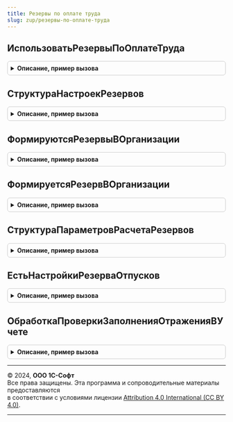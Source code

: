 ```yaml
---
title: Резервы по оплате труда
slug: zup/резервы-по-оплате-труда
---
```



## ИспользоватьРезервыПоОплатеТруда
<details style="margin: 1em 0; padding: 0.5em; border: 1px solid #ccc; border-radius: 6px;">

<summary style="font-weight: bold; cursor: pointer;">Описание, пример вызова</summary>

```bsl

// Возвращает признак того, что используется новая подсистема учета резервов
//
// Возвращаемое значение:
//  Булево - признак использования подсистемы
//
Функция ИспользоватьРезервыПоОплатеТруда() Экспорт
```

Пример вызова
```bsl
Результат = РезервыПоОплатеТруда.ИспользоватьРезервыПоОплатеТруда() 
```
</details>

## СтруктураНастроекРезервов
<details style="margin: 1em 0; padding: 0.5em; border: 1px solid #ccc; border-radius: 6px;">

<summary style="font-weight: bold; cursor: pointer;">Описание, пример вызова</summary>

```bsl

// Возвращает структуру настроек резервов
//
// Возвращаемое значение:
//  Структура - описанная в методе
//
Функция СтруктураНастроекРезервов() Экспорт
```

Пример вызова
```bsl
Результат = РезервыПоОплатеТруда.СтруктураНастроекРезервов() 
```
</details>

## ФормируютсяРезервыВОрганизации
<details style="margin: 1em 0; padding: 0.5em; border: 1px solid #ccc; border-radius: 6px;">

<summary style="font-weight: bold; cursor: pointer;">Описание, пример вызова</summary>

```bsl

// Возвращает информацию о том, начисляются ли резервы в организации в заданном периоде
//
// Параметры:
//   Организация - Спр.Организации.СправочникСсылка - Организация.
//   Период      - Дата - Период дат.
//
// Возвращаемое значение:
//  Булево - Истина- начисляются хоть какие-то резервы, Ложь - никаких резервов не начисляется
//
Функция ФормируютсяРезервыВОрганизации(Организация, Период) Экспорт
```

Пример вызова
```bsl
Результат = РезервыПоОплатеТруда.ФормируютсяРезервыВОрганизации(Организация, Период) 
```
</details>

## ФормируетсяРезервВОрганизации
<details style="margin: 1em 0; padding: 0.5em; border: 1px solid #ccc; border-radius: 6px;">

<summary style="font-weight: bold; cursor: pointer;">Описание, пример вызова</summary>

```bsl

// Возвращает информацию о том, начисляется ли конкретный резерв в организации в заданном периоде
//
// Параметры:
//   Организация - Спр.Организации.СправочникСсылка - Организация.
//   Резерв      - Спр.Резервы.СправочникСсылка - Резерв.
//   Период      - Дата - Период дат.
//
// Возвращаемое значение:
//  Булево - Истина- начисляются хоть какие-то резервы, Ложь - никаких резервов не начисляется
//
Функция ФормируетсяРезервВОрганизации(Организация, Резерв, Период) Экспорт
```

Пример вызова
```bsl
Результат = РезервыПоОплатеТруда.ФормируетсяРезервВОрганизации(Организация, Резерв, Период) 
```
</details>

## СтруктураПараметровРасчетаРезервов
<details style="margin: 1em 0; padding: 0.5em; border: 1px solid #ccc; border-radius: 6px;">

<summary style="font-weight: bold; cursor: pointer;">Описание, пример вызова</summary>

```bsl

// Возвращает структуру параметров для расчета резервов
//
// Возвращаемое значение:
//  Структура - описанная в методе
//
Функция СтруктураПараметровРасчетаРезервов() Экспорт
```

Пример вызова
```bsl
Результат = РезервыПоОплатеТруда.СтруктураПараметровРасчетаРезервов() 
```
</details>

## ЕстьНастройкиРезерваОтпусков
<details style="margin: 1em 0; padding: 0.5em; border: 1px solid #ccc; border-radius: 6px;">

<summary style="font-weight: bold; cursor: pointer;">Описание, пример вызова</summary>

```bsl

// Возвращает признак того, что в настройках расчета резервов по оплате труда
// есть настройки резерва по отпускам
//
// Параметры:
//   Организация - Спр.Организации.СправочникСсылка - Организация.
//   Период      - Дата - Период дат.
//
// Возвращаемое значение:
//  Булево - Истина - есть настройки резервов отпусков, Ложь - настройка отсутствует
//
Функция ЕстьНастройкиРезерваОтпусков(Организация, Период) Экспорт
```

Пример вызова
```bsl
Результат = РезервыПоОплатеТруда.ЕстьНастройкиРезерваОтпусков(Организация, Период) 
```
</details>

## ОбработкаПроверкиЗаполненияОтраженияВУчете
<details style="margin: 1em 0; padding: 0.5em; border: 1px solid #ccc; border-radius: 6px;">

<summary style="font-weight: bold; cursor: pointer;">Описание, пример вызова</summary>

```bsl

// Проверяет реквизиты документа отражения в учете.
// Формирует массив непроверяемых реквизитов.
// Параметры:
//   ЭтотОбъект                         - ДокументОбъект - документ отражения в учете
//   Отказ                              - Булево, призанк отказа от записи
//   ПроверяемыеРеквизиты               - массив имен проверяемых реквизитов
//   МассивНепроверяемыхРеквизитов      - массив имен непроверяемых реквизитов
//
Процедура ОбработкаПроверкиЗаполненияОтраженияВУчете(ЭтотОбъект, Отказ, ПроверяемыеРеквизиты, МассивНепроверяемыхРеквизитов) Экспорт
```

Пример вызова
```bsl
РезервыПоОплатеТруда.ОбработкаПроверкиЗаполненияОтраженияВУчете(ЭтотОбъект, Отказ, ПроверяемыеРеквизиты, МассивНепроверяемыхРеквизитов) 
```
</details>

---

© 2024, **ООО 1С-Софт**  
Все права защищены. Эта программа и сопроводительные материалы предоставляются  
в соответствии с условиями лицензии [Attribution 4.0 International (CC BY 4.0)](https://creativecommons.org/licenses/by/4.0/legalcode).

---
